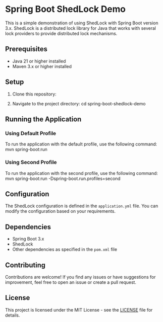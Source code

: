 # Spring Boot ShedLock Demo

This is a simple demonstration of using ShedLock with Spring Boot version 3.x. ShedLock is a distributed lock library for Java that works with several lock providers to provide distributed lock mechanisms.

## Prerequisites

- Java 21 or higher installed
- Maven 3.x or higher installed

## Setup

1. Clone this repository:


2. Navigate to the project directory:
  cd spring-boot-shedlock-demo


## Running the Application

### Using Default Profile

To run the application with the default profile, use the following command:
mvn spring-boot:run

### Using Second Profile

To run the application with the second profile, use the following command:
mvn spring-boot:run -Dspring-boot.run.profiles=second


## Configuration

The ShedLock configuration is defined in the `application.yml` file. You can modify the configuration based on your requirements.

## Dependencies

- Spring Boot 3.x
- ShedLock
- Other dependencies as specified in the `pom.xml` file

## Contributing

Contributions are welcome! If you find any issues or have suggestions for improvement, feel free to open an issue or create a pull request.

## License

This project is licensed under the MIT License - see the [LICENSE](LICENSE) file for details.
